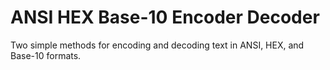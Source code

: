 # ANSI HEX Base-10 Encoder Decoder

Two simple methods for encoding and decoding text in ANSI, HEX, and Base-10 formats.
